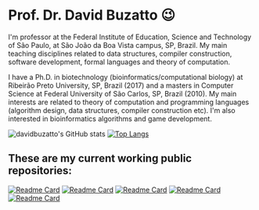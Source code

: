 # Prof. Dr. David Buzatto 😉

I'm professor at the Federal Institute of Education, Science and Technology of São Paulo, at São João da Boa Vista campus, SP, Brazil. My main teaching disciplines related to data structures, compiler construction, software development, formal languages and theory of computation.

I have a Ph.D. in biotechnology (bioinformatics/computational biology) at Ribeirão Preto University, SP, Brazil (2017) and a masters in Computer Science at Federal University of São Carlos, SP, Brazil (2010). My main interests are related to theory of computation and programming languages (algorithm design, data structures, compiler construction etc). I'm also interested in bioinformatics algorithms and game development.

![davidbuzatto's GitHub stats](https://github-readme-stats.vercel.app/api?username=davidbuzatto&show_icons=true&include_all_commits=true&theme=prussian)
[![Top Langs](https://github-readme-stats.vercel.app/api/top-langs/?username=davidbuzatto&langs_count=10&theme=prussian&layout=compact)](https://github.com/davidbuzatto?tab=repositories)

## These are my current working public repositories:

[![Readme Card](https://github-readme-stats.vercel.app/api/pin/?username=davidbuzatto&show_owner=true&show_icons=true&theme=prussian&repo=AuroraLogo)](https://github.com/davidbuzatto/AuroraLogo)
[![Readme Card](https://github-readme-stats.vercel.app/api/pin/?username=davidbuzatto&show_owner=true&show_icons=true&theme=prussian&repo=Livro-Desenvolvimento-de-Aplicacoes-Web-em-Java)](https://github.com/davidbuzatto/Livro-Desenvolvimento-de-Aplica-es-Web-em-Java)
[![Readme Card](https://github-readme-stats.vercel.app/api/pin/?username=davidbuzatto&show_owner=true&show_icons=true&theme=prussian&repo=ComputerSupportedClassHelper)](https://github.com/davidbuzatto/ComputerSupportedClassHelper)
[![Readme Card](https://github-readme-stats.vercel.app/api/pin/?username=davidbuzatto&show_owner=true&show_icons=true&theme=prussian&repo=JustAnotherAutomatonSimulator)](https://github.com/davidbuzatto/JustAnotherAutomatonSimulator)
[![Readme Card](https://github-readme-stats.vercel.app/api/pin/?username=davidbuzatto&show_owner=true&show_icons=true&theme=prussian&repo=JJudge)](https://github.com/davidbuzatto/JJudge)
